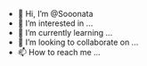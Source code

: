 - 👋 Hi, I’m @Sooonata
- 👀 I’m interested in ...
- 🌱 I’m currently learning ...
- 💞️ I’m looking to collaborate on ...
- 📫 How to reach me ...

<!---
Sooonata/Sooonata is a ✨ special ✨ repository because its `README.md` (this file) appears on your GitHub profile.
You can click the Preview link to take a look at your changes.
--->
